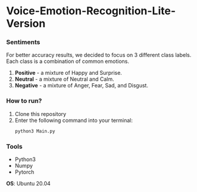 # Voice-Emotion-Recognition-Lite-Version

### Sentiments
For better accuracy results, we decided to focus on 3 different class labels.
Each class is a combination of common emotions.
1. **Positive** - a mixture of Happy and Surprise.
2. **Neutral** - a mixture of Neutral and Calm.
3. **Negative** - a mixture of Anger, Fear, Sad, and Disgust.

### How to run?
1. Clone this repository
2. Enter the following command into your terminal:
    ```python
    python3 Main.py
    ```
    
### Tools
* Python3
* Numpy
* Pytorch

**OS**: Ubuntu 20.04
